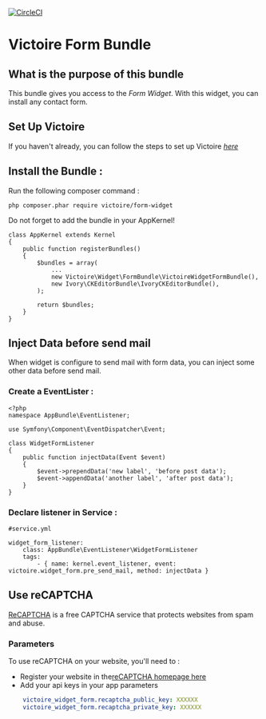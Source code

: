 [![CircleCI](https://circleci.com/gh/Victoire/WidgetFormBundle.svg?style=shield)](https://circleci.com/gh/Victoire/WidgetFormBundle)

Victoire Form Bundle
============

## What is the purpose of this bundle

This bundle gives you access to the *Form Widget*.
With this widget, you can install any contact form.

## Set Up Victoire

If you haven't already, you can follow the steps to set up Victoire *[here](https://github.com/Victoire/victoire/blob/master/doc/setup.md)*

## Install the Bundle :

Run the following composer command :

    php composer.phar require victoire/form-widget

Do not forget to add the bundle in your AppKernel!

    class AppKernel extends Kernel
    {
        public function registerBundles()
        {
            $bundles = array(
                ...
                new Victoire\Widget\FormBundle\VictoireWidgetFormBundle(),
                new Ivory\CKEditorBundle\IvoryCKEditorBundle(),
            );

            return $bundles;
        }
    }

## Inject Data before send mail

When widget is configure to send mail with form data, you can inject some other data before send mail.

### Create a EventLister :
    <?php
    namespace AppBundle\EventListener;
    
    use Symfony\Component\EventDispatcher\Event;
    
    class WidgetFormListener
    {
        public function injectData(Event $event)
        {
            $event->prependData('new label', 'before post data');
            $event->appendData('another label', 'after post data');
        }
    }

### Declare listener in Service :
    #service.yml
    
    widget_form_listener:
        class: AppBundle\EventListener\WidgetFormListener
        tags:
            - { name: kernel.event_listener, event: victoire.widget_form.pre_send_mail, method: injectData }

## Use reCAPTCHA

[ReCAPTCHA](https://developers.google.com/recaptcha/) is a free CAPTCHA service that protects websites from spam and abuse.

### Parameters 

To use reCAPTCHA on your website, you'll need to :
* Register your website in the[reCAPTCHA homepage here](https://www.google.com/recaptcha/intro/android.html)
* Add your api keys in your app parameters

```yaml
    victoire_widget_form.recaptcha_public_key: XXXXXX
    victoire_widget_form.recaptcha_private_key: XXXXXX
```

